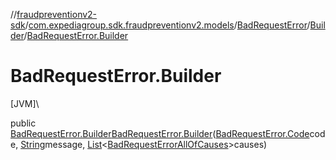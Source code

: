 //[fraudpreventionv2-sdk](../../../../index.md)/[com.expediagroup.sdk.fraudpreventionv2.models](../../index.md)/[BadRequestError](../index.md)/[Builder](index.md)/[BadRequestError.Builder](-bad-request-error.-builder.md)

# BadRequestError.Builder

[JVM]\

public [BadRequestError.Builder](index.md)[BadRequestError.Builder](-bad-request-error.-builder.md)([BadRequestError.Code](../-code/index.md)code, [String](https://docs.oracle.com/javase/8/docs/api/java/lang/String.html)message, [List](https://docs.oracle.com/javase/8/docs/api/java/util/List.html)&lt;[BadRequestErrorAllOfCauses](../../-bad-request-error-all-of-causes/index.md)&gt;causes)
